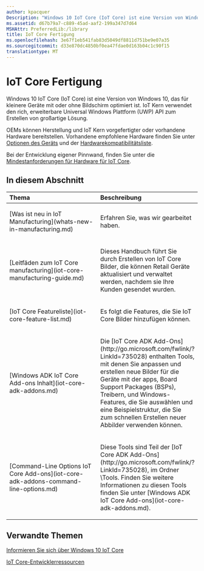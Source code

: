```yaml
---
author: kpacquer
Description: "Windows 10 IoT Core (IoT Core) ist eine Version von Windows 10, die für kleinere Geräte mit oder ohne Bildschirmanzeige optimiert ist. IoT Kern verwendet die rich, erweiterbare universellen Windows Plattform (UWP) API zum Erstellen von großartige Lösung."
ms.assetid: d67b79a7-c889-45ad-aaf2-199a347d7d64
MSHAttr: PreferredLib:/library
title: IoT Core Fertigung
ms.openlocfilehash: 3e67f1eb541fab83d5049df8811d751be9e07a35
ms.sourcegitcommit: d33e870dc4850bf0ea47fdae0d163b04c1c90f15
translationtype: MT
---
```

# <a name="iot-core-manufacturing"></a>IoT Core Fertigung


Windows 10 IoT Core (IoT Core) ist eine Version von Windows 10, das für kleinere Geräte mit oder ohne Bildschirm optimiert ist. IoT Kern verwendet den rich, erweiterbare Universal Windows Plattform (UWP) API zum Erstellen von großartige Lösung.

OEMs können Herstellung und IoT Kern vorgefertigter oder vorhandene Hardware bereitstellen. Vorhandene empfohlene Hardware finden Sie unter [Optionen des Geräts](https://developer.microsoft.com/windows/iot/explore/deviceoptions) und der [Hardwarekompatibilitätsliste](http://go.microsoft.com/fwlink/?LinkID=532948).

Bei der Entwicklung eigener Pinnwand, finden Sie unter die [Mindestanforderungen für Hardware für IoT Core](https://msdn.microsoft.com/library/windows/hardware/dn915086#iotcore).

## <a name="span-idinthissectionspanin-this-section"></a><span id="in_this_section"></span>In diesem Abschnitt


<table>
<colgroup>
<col width="50%" />
<col width="50%" />
</colgroup>
<thead>
<tr class="header">
<th align="left">Thema</th>
<th align="left">Beschreibung</th>
</tr>
</thead>
<tbody>

<tr class="odd">
<td align="left"><p>[Was ist neu in IoT Manufacturing](whats-new-in-manufacturing.md)</p></td>
<td align="left"><p>Erfahren Sie, was wir gearbeitet haben.</p></td>
</tr>

<tr class="odd">
<td align="left"><p>[Leitfäden zum IoT Core manufacturing](iot-core-manufacturing-guide.md)</p></td>
<td align="left"><p>Dieses Handbuch führt Sie durch Erstellen von IoT Core Bilder, die können Retail Geräte aktualisiert und verwaltet werden, nachdem sie Ihre Kunden gesendet wurden.</p></td>
</tr>
<tr class="even">
<td align="left"><p>[IoT Core Featureliste](iot-core-feature-list.md)</p></td>
<td align="left"><p>Es folgt die Features, die Sie IoT Core Bilder hinzufügen können.</p></td>
</tr>
<tr class="odd">
<td align="left"><p>[Windows ADK IoT Core Add-ons Inhalt](iot-core-adk-addons.md)</p></td>
<td align="left"><p>Die [IoT Core ADK Add-Ons](http://go.microsoft.com/fwlink/?LinkId=735028) enthalten Tools, mit denen Sie anpassen und erstellen neue Bilder für die Geräte mit der apps, Board Support Packages (BSPs), Treibern, und Windows-Features, die Sie auswählen und eine Beispielstruktur, die Sie zum schnellen Erstellen neuer Abbilder verwenden können.</p></td>
</tr>
<tr class="even">
<td align="left"><p>[Command-Line Options IoT Core Add-ons](iot-core-adk-addons-command-line-options.md)</p></td>
<td align="left"><p>Diese Tools sind Teil der [IoT Core ADK Add-Ons](http://go.microsoft.com/fwlink/?LinkId=735028), im Ordner \Tools. Finden Sie weitere Informationen zu diesen Tools finden Sie unter [Windows ADK IoT Core Add-ons](iot-core-adk-addons.md).</p></td>
</tr>
</tbody>
</table>

 

## <a name="span-idrelatedtopicsspanrelated-topics"></a><span id="related_topics"></span>Verwandte Themen

[Informieren Sie sich über Windows 10 IoT Core](https://developer.microsoft.com/windows/iot/explore/iotcore)

[IoT Core-Entwicklerressourcen](https://developer.microsoft.com/windows/iot)
 

 